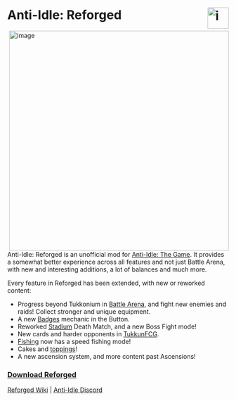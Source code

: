 # Anti-Idle: Reforged <img align="right" height="48" alt="image" src="https://github.com/user-attachments/assets/b0b7faf1-4b1a-4394-af71-caeac5e74c64" />

<img align="right" height="500" alt="image" src="https://github.com/user-attachments/assets/e49b4cbc-5130-48a4-86b8-da960c9abe1a" />

Anti-Idle: Reforged is an unofficial mod for [Anti-Idle: The Game](https://aitg.miraheze.org/wiki/Main_Page). It provides a somewhat better experience across all features and not just Battle Arena, with new and interesting additions, a lot of balances and much more.

Every feature in Reforged has been extended, with new or reworked content:
- Progress beyond Tukkonium in [Battle Arena](https://aitg.miraheze.org/wiki/Reforged#Battle_Arena), and fight new enemies and raids! Collect stronger and unique equipment.
- A new [Badges](https://aitg.miraheze.org/wiki/Reforged#Button) mechanic in the Button.
- Reworked [Stadium](https://aitg.miraheze.org/wiki/Reforged#Stadium) Death Match, and a new Boss Fight mode!
- New cards and harder opponents in [TukkunFCG](https://aitg.miraheze.org/wiki/Reforged#TukkunFCG).
- [Fishing](https://aitg.miraheze.org/wiki/Reforged#Fishing) now has a speed fishing mode!
- Cakes and [toppings](https://aitg.miraheze.org/wiki/Reforged#Toppings)!
- A new ascension system, and more content past Ascensions!

<h3><a align="center" href="https://github.com/anti-idle-modding/reforged/releases">Download Reforged</a></h3> 

[Reforged Wiki](https://aitg.miraheze.org/wiki/Reforged) | [Anti-Idle Discord](https://discord.com/channels/305874179142451211/790725394005098577/1237183569328078959)
